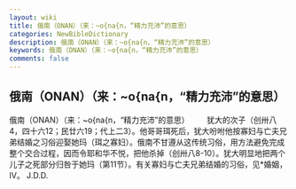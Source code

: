 ```yaml
---
layout: wiki
title: 俄南（ONAN）（来：~o{na{n，“精力充沛”的意思）
categories: NewBibleDictionary
description: 俄南（ONAN）（来：~o{na{n，“精力充沛”的意思）
keywords: 俄南（ONAN）（来：~o{na{n，“精力充沛”的意思）
comments: false
---
```


## 俄南（ONAN）（来：~o{na{n，“精力充沛”的意思）



俄南（ONAN）（来：~o{na{n，“精力充沛”的意思）
　　犹大的次子（创卅八4，四十六12；民廿六19；代上二3）。他哥哥珥死后，犹大吩咐他按寡妇与亡夫兄弟结婚之习俗迎娶她玛（珥之寡妇）。俄南不甘遵从这传统习俗，用方法避免完成整个交合过程，因而令耶和华不悦，把他杀掉（创卅八8-10）。犹大明显地把两个儿子之死部分归咎于她玛（第11节）。有关寡妇与亡夫兄弟结婚的习俗，见*婚姻，IV。
J.D.D.




